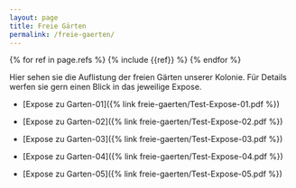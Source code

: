 ```yaml
---
layout: page
title: Freie Gärten
permalink: /freie-gaerten/
---
```


{% for ref in page.refs %}
  {% include {{ref}} %}
{% endfor %}

Hier sehen sie die Auflistung der freien Gärten unserer Kolonie. Für Details werfen sie gern einen Blick in das jeweilige Expose.

* [Expose zu Garten-01]({% link freie-gaerten/Test-Expose-01.pdf %})

* [Expose zu Garten-02]({% link freie-gaerten/Test-Expose-02.pdf %})

* [Expose zu Garten-03]({% link freie-gaerten/Test-Expose-03.pdf %})

* [Expose zu Garten-04]({% link freie-gaerten/Test-Expose-04.pdf %})

* [Expose zu Garten-05]({% link freie-gaerten/Test-Expose-05.pdf %})
